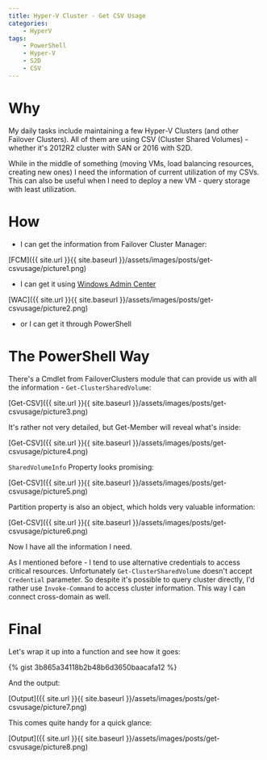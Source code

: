 ```yaml
---
title: Hyper-V Cluster - Get CSV Usage
categories:
    - HyperV
tags:
    - PowerShell
    - Hyper-V
    - S2D
    - CSV
---
```


# Why

My daily tasks include maintaining a few Hyper-V Clusters (and other Failover Clusters). All of them are using CSV (Cluster Shared Volumes) - whether it's 2012R2 cluster with SAN or 2016 with S2D. 

While in the middle of something (moving VMs, load balancing resources, creating new ones) I need the information of current utilization of my CSVs. This can also be useful when I need to deploy a new VM - query storage with least utilization.

# How

- I can get the information from Failover Cluster Manager:

[FCM]({{ site.url }}{{ site.baseurl }}/assets/images/posts/get-csvusage/picture1.png)

- I can get it using [Windows Admin Center](https://docs.microsoft.com/en-us/windows-server/manage/windows-admin-center/understand/windows-admin-center)

[WAC]({{ site.url }}{{ site.baseurl }}/assets/images/posts/get-csvusage/picture2.png)

- or I can get it through PowerShell

# The PowerShell Way

There's a Cmdlet from FailoverClusters module that can provide us with all the information - `Get-ClusterSharedVolume`:


[Get-CSV]({{ site.url }}{{ site.baseurl }}/assets/images/posts/get-csvusage/picture3.png)

It's rather not very detailed, but Get-Member will reveal what's inside:

[Get-CSV]({{ site.url }}{{ site.baseurl }}/assets/images/posts/get-csvusage/picture4.png)

`SharedVolumeInfo` Property looks promising:

[Get-CSV]({{ site.url }}{{ site.baseurl }}/assets/images/posts/get-csvusage/picture5.png)

Partition property is also an object, which holds very valuable information:

[Get-CSV]({{ site.url }}{{ site.baseurl }}/assets/images/posts/get-csvusage/picture6.png)

Now I have all the information I need.

As I mentioned before - I tend to use alternative credentials to access critical resources. Unfortunately `Get-ClusterSharedVolume` doesn't accept `Credential` parameter. So despite it's possible to query cluster directly, I'd rather use `Invoke-Command` to access cluster information. This way I can connect cross-domain as well. 

# Final 

Let's wrap it up into a function and see how it goes:

{% gist 3b865a34118b2b48b6d3650baacafa12 %}

And the output:

[Output]({{ site.url }}{{ site.baseurl }}/assets/images/posts/get-csvusage/picture7.png)

This comes quite handy for a quick glance:

[Output]({{ site.url }}{{ site.baseurl }}/assets/images/posts/get-csvusage/picture8.png)


